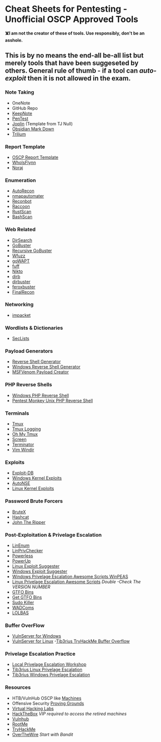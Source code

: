 # Cheat Sheets for Pentesting - Unofficial OSCP Approved Tools

**:skull_and_crossbones:I am not the creator of these of tools. Use responsibly, don't be an asshole.**

## This is by no means the end-all be-all list but merely tools that have been suggeseted by others. General rule of thumb - if a tool can *auto-exploit* then it is not allowed in the exam.

### Note Taking
- OneNote
- GitHub Repo
- [KeepNote](http://keepnote.org/)
- [PenTest](http://pentest.ws/)
- [Joplin](https://github.com/tjnull/TJ-JPT) (Template from TJ Null)
- [Obsidian Mark Down](https://obsidian.md/)
- [Trilium](https://github.com/zadam/trilium)

### Report Template
- [OSCP Report Template]()
- [WhoIsFlynn](https://github.com/whosiflynn/OSCP-Exam-Report-Template)
- [Noraj](https://github.com/noraj/OSCP-Exam-Report-Template-Markdown)

### Enumeration
- [AutoRecon](https://github.com/Tib3rius/AutoRecon)
- [nmapautomater](https://github.com/21y4d/nmapAutomator)
- [Reconbot](https://github.com/Apathly/Reconbot)
- [Raccoon](https://github.com/evyatarmeged/Raccoon)
- [RustScan](https://github.com/RustScan/RustScan)
- [BashScan](https://github.com/astryzia/BashScan)

### Web Related
- [DirSearch](https://github.com/maurosoria/dirsearch)
- [GoBuster](https://github.com/OJ/gobuster)
- [Recursive GoBuster](https://github.com/epi052/recursive-gobuster)
- [Wfuzz](https://github.com/xmendez/wfuzz)
- [goWAPT](https://github.com/dzonerzy/goWAPT)
- [fuff](https://github.com/ffuf/ffuf)
- [Nikto](https://github.com/sullo/nikto)
- [dirb](https://tools.kali.org/web-applications/dirb)
- [dirbuster](https://tools.kali.org/web-applications/dirbuster)
- [feroxbuster](https://github.com/epi052/feroxbuster)
- [FinalRecon](https://github.com/thewhiteh4t/FinalRecon)

###  Networking
- [impacket](https://github.com/SecureAuthCorp/impacket)

### Wordlists & Dictionaries
- [SecLists](https://github.com/danielmiessler/SecLists)

### Payload Generators
- [Reverse Shell Generator](https://github.com/cwinfosec/revshellgen)
- [Windows Reverse Shell Generator](https://github.com/thosearetheguise/rev)
- [MSFVenom Payload Creator](https://github.com/g0tmi1k/msfpc)

### PHP Reverse Shells
- [Windows PHP Reverse Shell](https://github.com/Dhayalanb/windows-php-reverse-shell)
- [Pentest Monkey Unix PHP Reverse Shell](http://pentestmonkey.net/tools/web-shells/php-reverse-shell)

### Terminals
- [Tmux](https://tmuxcheatsheet.com/)
- [Tmux Logging](https://github.com/tmux-plugins/tmux-logging)
- [Oh My Tmux](https://github.com/devzspy/.tmux)
- [Screen](https://gist.github.com/jctosta/af918e1618682638aa82)
- [Terminator](http://www.linuxandubuntu.com/home/terminator-a-linux-terminal-emulator-with-multiple-terminals-in-one-window)
- [Vim Windir](https://github.com/jtpereyda/vim-windir)

### Exploits
- [Exploit-DB](https://www.exploit-db.com/)
- [Windows Kernel Exploits](https://github.com/SecWiki/windows-kernel-exploits)
- [AutoNSE](https://github.com/m4ll0k/AutoNSE)
- [Linux Kernel Exploits](https://github.com/lucyoa/kernel-exploits)

### Password Brute Forcers
- [BruteX](https://github.com/1N3/BruteX)
- [Hashcat](https://hashcat.net/hashcat/)
- [John The Ripper](https://www.openwall.com/john/)

### Post-Exploitation & Privelage Escalation
- [LinEnum](https://github.com/rebootuser/LinEnum)
- [LinPrivChecker](https://www.securitysift.com/download/linuxprivchecker.py)
- [Powerless](https://github.com/M4ximuss/Powerless)
- [PowerUp](https://github.com/HarmJ0y/PowerUp)
- [Linux Exploit Suggester](https://github.com/mzet-/linux-exploit-suggester)
- [Windows Exploit Suggester](https://github.com/bitsadmin/wesng)
- [Windows Privelage Escalation Awesome Scripts WinPEAS](https://github.com/carlospolop/privilege-escalation-awesome-scripts-suite/tree/master/winPEAS)
- [Linux Privelage Escalation Awesome Scripts](https://github.com/carlospolop/privilege-escalation-awesome-scripts-suite/tree/master/linPEAS) *Double -Check The VERSION NUMBER*
- [GTFO Bins](https://gtfobins.github.io/)
- [Get GTFO Bins](https://github.com/CristinaSolana/ggtfobins)
- [Sudo Killer](https://github.com/TH3xACE/SUDO_KILLER)
- [WADComs](https://wadcoms.github.io/)
- [LOLBAS](https://lolbas-project.github.io/#) 

### Buffer OverFlow
- [VulnServer for Windows](https://github.com/stephenbradshaw/vulnserver)
- [VulnServer for Linux](https://github.com/ins1gn1a/VulnServer-Linux)
-[Tib3rius TryHackMe Buffer Overflow](https://tryhackme.com/jr/bufferoverflowprep)

### Privelage Escalation Practice
- [Local Privelage Escalation Workshop](https://github.com/sagishahar/lpeworkshop)
- [Tib3rius Linux Privelage Escalation](https://www.udemy.com/course/linux-privilege-escalation/)
- [Tib3rius Windows Privelage Escalation](https://www.udemy.com/course/windows-privilege-escalation/)

### Resources
- HTB/VulnHub OSCP like [Machines](https://docs.google.com/spreadsheets/d/1dwSMIAPIam0PuRBkCiDI88pU3yzrqqHkDtBngUHNCw8/edit#gid=1839402159) 
- Offensive Security [Proving Grounds](https://www.offensive-security.com/labs/individual/)
- [Virtual Hacking Labs](https://www.virtualhackinglabs.com/)
- [HackTheBox](https://www.hackthebox.eu/) *VIP required to access the retired machines*
- [Vulnhub](https://www.vulnhub.com/)
- [RootMe](https://www.root-me.org/)
- [TryHackMe](https://tryhackme.com/)
- [OverTheWire](https://overthewire.org/) *Start with Bandit*
